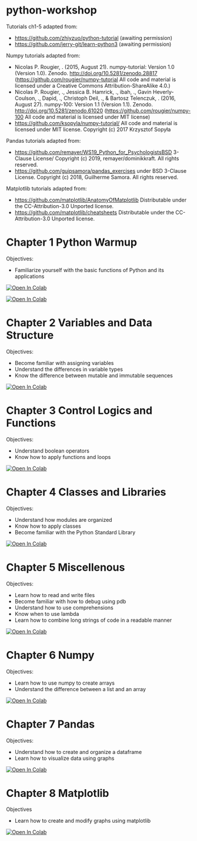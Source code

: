 # python-workshop



Tutorials ch1-5 adapted from:
- https://github.com/zhiyzuo/python-tutorial (awaiting permission)
- https://github.com/jerry-git/learn-python3 (awaiting permission)

Numpy tutorials adapted from:
- Nicolas P. Rougier, . (2015, August 21). numpy-tutorial: Version 1.0 (Version 1.0). Zenodo. http://doi.org/10.5281/zenodo.28817 (https://github.com/rougier/numpy-tutorial All code and material is licensed under a Creative Commons Attribution-ShareAlike 4.0.)
- Nicolas P. Rougier, ., Jessica B. Hamrick, ., ibah, ., Gavin Heverly-Coulson, ., Dapid, ., Christoph Deil, ., & Bartosz Telenczuk, . (2016, August 27). numpy-100: Version 1.1 (Version 1.1). Zenodo. http://doi.org/10.5281/zenodo.61020 (https://github.com/rougier/numpy-100 All code and material is licensed under MIT license)
- https://github.com/ksopyla/numpy-tutorial/ All code and material is licensed under MIT license. Copyright (c) 2017 Krzysztof Sopyła


Pandas tutorials adapted from:
- https://github.com/remayer/WS19_Python_for_PsychologistsBSD 3-Clause License/ Copyright (c) 2019, remayer/dominikkraft. All rights reserved.
- https://github.com/guipsamora/pandas_exercises under BSD 3-Clause License. Copyright (c) 2018, Guilherme Samora. All rights reserved.


Matplotlib tutorials adapted from: 
- https://github.com/matplotlib/AnatomyOfMatplotlib Distributable under the CC-Attribution-3.0 Unported license.
- https://github.com/matplotlib/cheatsheets Distributable under the CC-Attribution-3.0 Unported license.



# Chapter 1 Python Warmup
Objectives:
 - Familiarize yourself with the basic functions of Python and its applications
 
 [![Open In Colab](https://colab.research.google.com/assets/colab-badge.svg)](https://colab.research.google.com/drive/1ZX6k6HnPSQAmYReG5_vAliakTC-N0mZ4)
 
 [![Open In Colab](https://colab.research.google.com/assets/colab-badge.svg)](https://raw.githubusercontent.com/ahnchive/python-workshop/main/tutorials/Ch1.%20Python%20Warmup.ipynb)

# Chapter 2 Variables and Data Structure
Objectives:
 - Become familiar with assigning variables
 - Understand the differences in variable types
 - Know the difference between mutable and immutable sequences
 
 [![Open In Colab](https://colab.research.google.com/assets/colab-badge.svg)](https://colab.research.google.com/drive/13VVXXqipUw7MqCCIPvjaI9eQ55E7MVPV#scrollTo=8gO3OO9-xNmX)
 
 # Chapter 3 Control Logics and Functions
 Objectives:
 - Understand boolean operators
 - Know how to apply functions and loops

[![Open In Colab](https://colab.research.google.com/assets/colab-badge.svg)](https://colab.research.google.com/drive/1ErXLQXD5FGfsRCjvEGTms5flw-npGHK4#scrollTo=dGLCijsb6Eol)

 # Chapter 4 Classes and Libraries
 Objectives:
 - Understand how modules are organized
 - Know how to apply classes
 - Become familiar with the Python Standard Library
 
 [![Open In Colab](https://colab.research.google.com/assets/colab-badge.svg)](https://colab.research.google.com/drive/1wDzeMTIB_Ad6oz3Bx2meaaGCri8FinyH#scrollTo=1N0hGBwr7Fl0)
 
 # Chapter 5 Miscellenous
 Objectives:
 - Learn how to read and write files
 - Become familiar with how to debug using pdb
 - Understand how to use comprehensions
 - Know when to use lambda
 - Learn how to combine long strings of code in a readable manner

[![Open In Colab](https://colab.research.google.com/assets/colab-badge.svg)](https://colab.research.google.com/drive/1YR3LPpaOlF_PU_g8Z9mmdLS2GdEzZnkX#scrollTo=LUam_uGa9cvv)

# Chapter 6 Numpy
Objectives:
 - Learn how to use numpy to create arrays
 - Understand the difference between a list and an array

[![Open In Colab](https://colab.research.google.com/assets/colab-badge.svg)](https://colab.research.google.com/drive/1gzbJ3X_t4o4yPTSxnLWEiKKjeztNg040#scrollTo=sXgTu8KmvrTF)

# Chapter 7 Pandas
Objectives:
 - Understand how to create and organize a dataframe
 - Learn how to visualize data using graphs

[![Open In Colab](https://colab.research.google.com/assets/colab-badge.svg)](https://colab.research.google.com/drive/1PMNk21cOKV2Sw4WwymxevIBr9enEyloq#scrollTo=hvnZYqRgHp8T)

# Chapter 8 Matplotlib
Objectives
 - Learn how to create and modify graphs using matplotlib

[![Open In Colab](https://colab.research.google.com/assets/colab-badge.svg)](https://colab.research.google.com/drive/1ezon9pWu-XHDeLjBX7ELuUKxt6PSR_Xt#scrollTo=glbaCdHq0WP0)
